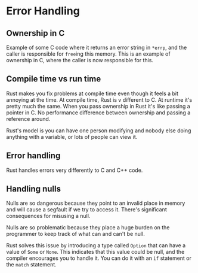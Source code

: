 # Error Handling

## Ownership in C

Example of some C code where it returns an error string in `*errp`, and the caller is responsible for `free`ing this memory. This is an example of ownership in C, where the caller is now responsible for this.

## Compile time vs run time

Rust makes you fix problems at compile time even though it feels a bit annoying at the time. At compile time, Rust is v different to C. At runtime it's pretty much the same. When you pass ownership in Rust it's like passing a pointer in C. No performance difference between ownership and passing a reference around.

Rust's model is you can have one person modifying and nobody else doing anything with a variable, or lots of people can view it.

## Error handling

Rust handles errors very differently to C and C++ code.

## Handling nulls

Nulls are so dangerous because they point to an invalid place in memory and will cause a segfault if we try to access it. There's significant consequences for misusing a null.

Nulls are so problematic because they place a huge burden on the programmer to keep track of what can and can't be null.

Rust solves this issue by introducing a type called `Option` that can have a value of `Some` or `None`. This indicates that this value could be null, and the compiler encourages you to handle it. You can do it with an `if` statement or the `match` statement.